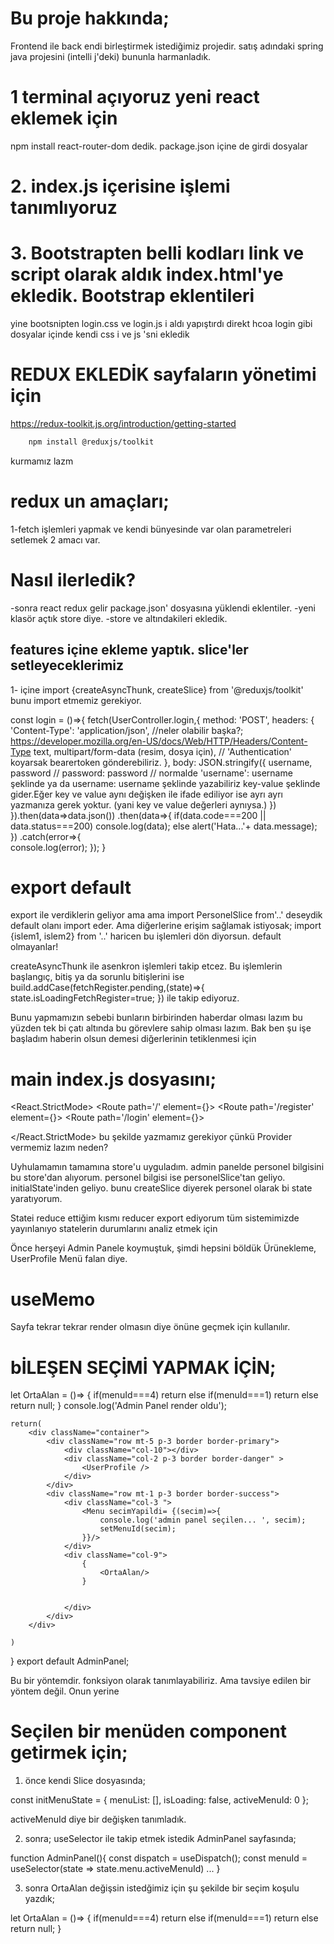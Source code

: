 # Bu proje hakkında;
Frontend ile back endi birleştirmek istediğimiz projedir. satış adındaki spring java projesini (intelli j'deki) bununla harmanladık.

# 1 terminal açıyoruz yeni react eklemek için 
npm install react-router-dom dedik.
package.json içine de girdi dosyalar

# 2. index.js içerisine işlemi tanımlıyoruz
# 3. Bootstrapten belli kodları link ve script olarak aldık index.html'ye ekledik. Bootstrap eklentileri
yine bootsnipten login.css ve login.js i aldı yapıştırdı direkt hcoa
login gibi dosyalar içinde kendi css i ve js 'sni ekledik

# REDUX EKLEDİK sayfaların yönetimi için
https://redux-toolkit.js.org/introduction/getting-started

```bash
    npm install @reduxjs/toolkit
```
kurmamız lazm

# redux un amaçları;
 1-fetch işlemleri yapmak ve kendi bünyesinde var olan parametreleri setlemek 2 amacı var.

# Nasıl ilerledik?
-sonra react redux gelir package.json' dosyasına yüklendi eklentiler.
-yeni klasör açtık store diye.
-store ve altındakileri ekledik. 

## features içine ekleme yaptık. slice'ler setleyeceklerimiz
1- içine import {createAsyncThunk, createSlice} from '@reduxjs/toolkit' bunu import etmemiz gerekiyor.

const login = ()=>{
        fetch(UserController.login,{
            method: 'POST',
            headers: {
                'Content-Type': 'application/json', //neler olabilir başka?;     https://developer.mozilla.org/en-US/docs/Web/HTTP/Headers/Content-Type     text, multipart/form-data (resim, dosya için), 
                // 'Authentication' koyarsak bearertoken gönderebiliriz.
            },
            body: JSON.stringify({
                username,      
                password // password: password
                 //  normalde 'username': username şeklinde ya da username: username şeklinde yazabiliriz key-value şeklinde gider.Eğer key ve value aynı değişken ile ifade ediliyor ise ayrı ayrı yazmanıza gerek yoktur. (yani key ve value değerleri aynıysa.)
            })
        }).then(data=>data.json())
        .then(data=>{
            if(data.code===200 || data.status===200)
                console.log(data);
            else
                alert('Hata...'+ data.message);
        })
        .catch(error=>{           
            console.log(error);
        });
    }
# export default

export ile verdiklerin geliyor
ama ama import PersonelSlice from'..' deseydik default olanı import eder. Ama diğerlerine erişim sağlamak istiyosak;
import {islem1, islem2} from '..' haricen bu işlemleri dön diyorsun. default olmayanlar!

createAsyncThunk ile asenkron işlemleri takip etcez. Bu işlemlerin başlangıç, bitiş ya da sorunlu bitişlerini ise 
 build.addCase(fetchRegister.pending,(state)=>{
            state.isLoadingFetchRegister=true;
        }) ile takip ediyoruz.

Bunu yapmamızın sebebi bunların birbirinden haberdar olması lazım bu yüzden tek bi çatı altında bu görevlere sahip olması lazım.
Bak ben şu işe başladım haberin olsun demesi diğerlerinin tetiklenmesi için

# main index.js dosyasını;
  <React.StrictMode>
    <Provider store={store}> 
    <BrowserRouter>
      <Routes>
        <Route path='/' element={<Home/>}></Route>
        <Route path='/register' element={<Register/>}></Route>
        <Route path='/login' element={<Login/>}></Route>
      </Routes>
    </BrowserRouter>
    </Provider>
    
  </React.StrictMode>
  bu şekilde yazmamız gerekiyor çünkü Provider vermemiz lazım neden?

  Uyhulamamın tamamına store'u uyguladım. admin panelde personel bilgisini bu store'dan alıyorum. personel bilgisi ise personelSlice'tan geliyo. initialState'inden geliyo. bunu createSlice diyerek personel olarak bi state yaratıyorum.

  Statei reduce ettiğim kısmı reducer export ediyorum tüm sistemimizde yayınlanıyo statelerin durumlarını analiz etmek için 

  Önce herşeyi Admin Panele koymuştuk, şimdi hepsini böldük Ürünekleme, UserProfile Menü falan diye.

# useMemo
  Sayfa tekrar tekrar render olmasın diye önüne geçmek için kullanılır.

  # bİLEŞEN SEÇİMİ YAPMAK İÇİN; 
  let OrtaAlan = ()=> {
        if(menuId===4)
            return <UrunEkleme/>
        else if(menuId===1)
            return <PersonelEkleme/>
        else
            return null;
    }
    console.log('Admin Panel render oldu');

    return(
        <div className="container">
            <div className="row mt-5 p-3 border border-primary">
                <div className="col-10"></div>
                <div className="col-2 p-3 border border-danger" >
                    <UserProfile />
                </div>                    
            </div>
            <div className="row mt-1 p-3 border border-success">
                <div className="col-3 ">
                    <Menu secimYapildi= {(secim)=>{
                        console.log('admin panel seçilen... ', secim);
                        setMenuId(secim);
                    }}/>
                </div>
                <div className="col-9">
                    {
                        <OrtaAlan/>
                    }

    
                </div>
            </div>
        </div>

    )
}
export default AdminPanel;

Bu bir yöntemdir. fonksiyon olarak tanımlayabiliriz. Ama tavsiye edilen bir yöntem değil. Onun yerine

# Seçilen bir menüden component getirmek için;

1. önce kendi Slice dosyasında;

const initMenuState = {
    menuList: [],
    isLoading: false,
    activeMenuId: 0
};

activeMenuId diye bir değişken tanımladık.

2. sonra; useSelector ile takip etmek istedik AdminPanel sayfasında;

function AdminPanel(){
    const dispatch = useDispatch();
    const menuId = useSelector(state => state.menu.activeMenuId)
    ...
}

3. sonra OrtaAlan değişsin istedğimiz için şu şekilde bir seçim koşulu yazdık;

let OrtaAlan = ()=> {
        if(menuId===4)
            return <UrunEkleme/>
        else if(menuId===1)
            return <PersonelEkleme/>
        else
            return null;
    }